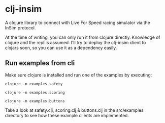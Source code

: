 # clj-insim

A clojure library to connect with Live For Speed racing simulator via the InSim protocol.

At the time of writing, you can only run it from clojure directly. Knowledge of clojure and the repl is assumed.
I'll try to deploy the clj-insim client to clojars soon, so you can use it as a dependency easily.

## Run examples from cli

Make sure clojure is installed and run one of the examples by executing:

```
clojure -m examples.safety
```
```
clojure -m examples.scoring
```
```
clojure -m examples.buttons
```

Take a look at safety.clj, scoring.clj & buttons.clj in the src/examples directory to see how these example clients are implemented.